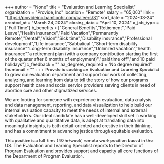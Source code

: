 +++
author = "None"
title = "Evaluation and Learning Specialist"
organization = "Provide, Inc"
location = "Remote"
salary = "65,000"
link = "https://provideinc.bamboohr.com/careers/31"
sort_date = "2024-03-24"
created_at = "March 24, 2024"
closing_date = "April 10, 2024"
a_job_type = ["Full Time"]
b_benefits = ["General Benefits","Retirement","Paid Leave","Health Insurance","Paid Vacation","Permanently Remote","Dental","Vision","Sick time","Disability insurance","Professional development","Life insurance","Sabbatical ","Short-term disability insurance","Long-term disability insurance","Unlimited vacation","health insurance","a retirement plan (with a company contribution starting the first of the quarter after 6 months of employment)","paid time off","and 10 paid holidays"]
c_feedback = ""
aa_degrees_required = "No degree required"
thumbnail = ""
+++
Provide is seeking an Evaluation and Learning Specialist to grow our evaluation department and support our work of collecting, analyzing, and learning from data to tell the story of how our programs support health care and social service providers serving clients in need of abortion care and other stigmatized services.

We are looking for someone with experience in evaluation, data analysis and data management, reporting, and data visualization to help build our internal evaluation capacity to meet the needs of internal and external stakeholders. Our ideal candidate has a well-developed skill set in working with qualitative and quantitative data, is adept at translating data into meaningful insights, is both detail-oriented and creative in their thinking, and has a commitment to advancing justice through equitable evaluation.  

This position is a full-time (40 hr/week) remote work position based in the US. The Evaluation and Learning Specialist reports to the Director of Program Evaluation and provides support and capacity all core functions of the Department of Program Evaluation.  